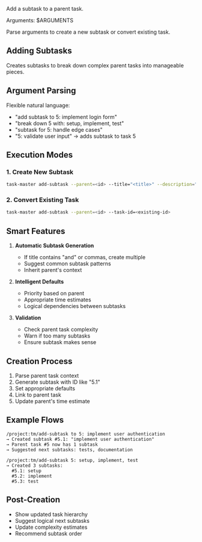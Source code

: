 Add a subtask to a parent task.

Arguments: $ARGUMENTS

Parse arguments to create a new subtask or convert existing task.

## Adding Subtasks

Creates subtasks to break down complex parent tasks into manageable pieces.

## Argument Parsing

Flexible natural language:
- "add subtask to 5: implement login form"
- "break down 5 with: setup, implement, test"
- "subtask for 5: handle edge cases"
- "5: validate user input" → adds subtask to task 5

## Execution Modes

### 1. Create New Subtask
```bash
task-master add-subtask --parent=<id> --title="<title>" --description="<desc>"
```

### 2. Convert Existing Task
```bash
task-master add-subtask --parent=<id> --task-id=<existing-id>
```

## Smart Features

1. **Automatic Subtask Generation**
   - If title contains "and" or commas, create multiple
   - Suggest common subtask patterns
   - Inherit parent's context

2. **Intelligent Defaults**
   - Priority based on parent
   - Appropriate time estimates
   - Logical dependencies between subtasks

3. **Validation**
   - Check parent task complexity
   - Warn if too many subtasks
   - Ensure subtask makes sense

## Creation Process

1. Parse parent task context
2. Generate subtask with ID like "5.1"
3. Set appropriate defaults
4. Link to parent task
5. Update parent's time estimate

## Example Flows

```
/project:tm/add-subtask to 5: implement user authentication
→ Created subtask #5.1: "implement user authentication"
→ Parent task #5 now has 1 subtask
→ Suggested next subtasks: tests, documentation

/project:tm/add-subtask 5: setup, implement, test
→ Created 3 subtasks:
  #5.1: setup
  #5.2: implement
  #5.3: test
```

## Post-Creation

- Show updated task hierarchy
- Suggest logical next subtasks
- Update complexity estimates
- Recommend subtask order
